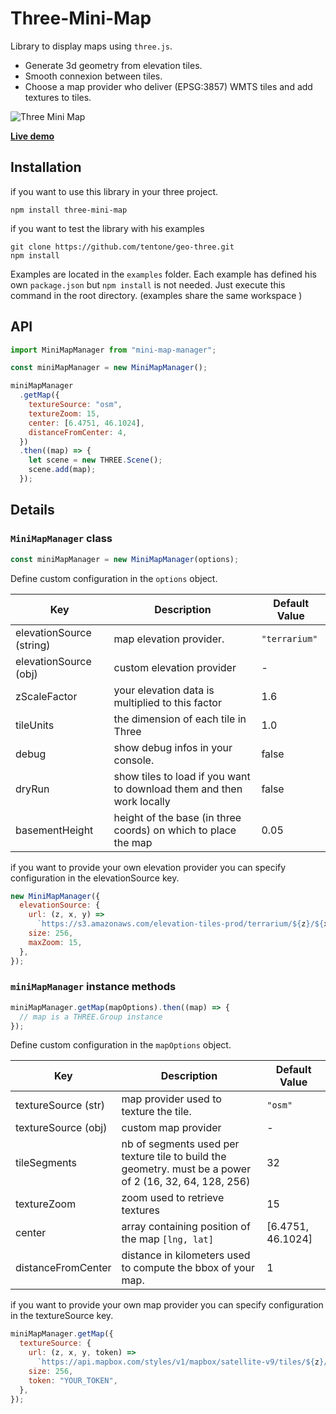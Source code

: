 # Three-Mini-Map

Library to display maps using `three.js`.

- Generate 3d geometry from elevation tiles.
- Smooth connexion between tiles.
- Choose a map provider who deliver (EPSG:3857) WMTS tiles and add textures to tiles.

<img alt="Three Mini Map" src="https://user-images.githubusercontent.com/1088155/123599215-a92a1980-d7f5-11eb-8b0f-dae04e0eb61f.png">

[**Live demo**](https://three-mini-map.netlify.app/default/)

## Installation

if you want to use this library in your three project.

```console
npm install three-mini-map
```

if you want to test the library with his examples

```console
git clone https://github.com/tentone/geo-three.git
npm install
```

Examples are located in the `examples` folder. Each example has defined his own `package.json` but `npm install` is not needed. Just execute this command in the root directory. (examples share the same workspace )

## API

```js
import MiniMapManager from "mini-map-manager";

const miniMapManager = new MiniMapManager();

miniMapManager
  .getMap({
    textureSource: "osm",
    textureZoom: 15,
    center: [6.4751, 46.1024],
    distanceFromCenter: 4,
  })
  .then((map) => {
    let scene = new THREE.Scene();
    scene.add(map);
  });
```

## Details

### `MiniMapManager` class

```javascript
const miniMapManager = new MiniMapManager(options);
```

Define custom configuration in the `options` object.

| Key                      | Description                                                           | Default Value |
| ------------------------ | --------------------------------------------------------------------- | ------------- |
| elevationSource (string) | map elevation provider.                                               | `"terrarium"` |
| elevationSource (obj)    | custom elevation provider                                             | -             |
| zScaleFactor             | your elevation data is multiplied to this factor                      | 1.6           |
| tileUnits                | the dimension of each tile in Three                                   | 1.0           |
| debug                    | show debug infos in your console.                                     | false         |
| dryRun                   | show tiles to load if you want to download them and then work locally | false         |
| basementHeight           | height of the base (in three coords) on which to place the map        | 0.05          |

if you want to provide your own elevation provider you can specify configuration in the elevationSource key.

```javascript
new MiniMapManager({
  elevationSource: {
    url: (z, x, y) =>
      `https://s3.amazonaws.com/elevation-tiles-prod/terrarium/${z}/${x}/${y}.png`,
    size: 256,
    maxZoom: 15,
  },
});
```

### `miniMapManager` instance methods

```javascript
miniMapManager.getMap(mapOptions).then((map) => {
  // map is a THREE.Group instance
});
```

Define custom configuration in the `mapOptions` object.

| Key                 | Description                                                                                             | Default Value     |
| ------------------- | ------------------------------------------------------------------------------------------------------- | ----------------- |
| textureSource (str) | map provider used to texture the tile.                                                                  | `"osm"`           |
| textureSource (obj) | custom map provider                                                                                     | -                 |
| tileSegments        | nb of segments used per texture tile to build the geometry. must be a power of 2 (16, 32, 64, 128, 256) | 32                |
| textureZoom         | zoom used to retrieve textures                                                                          | 15                |
| center              | array containing position of the map `[lng, lat]`                                                       | [6.4751, 46.1024] |
| distanceFromCenter  | distance in kilometers used to compute the bbox of your map.                                            | 1                 |

if you want to provide your own map provider you can specify configuration in the textureSource key.

```javascript
miniMapManager.getMap({
  textureSource: {
    url: (z, x, y, token) =>
      `https://api.mapbox.com/styles/v1/mapbox/satellite-v9/tiles/${z}/${x}/${y}?access_token=${token}`,
    size: 256,
    token: "YOUR_TOKEN",
  },
});
```

